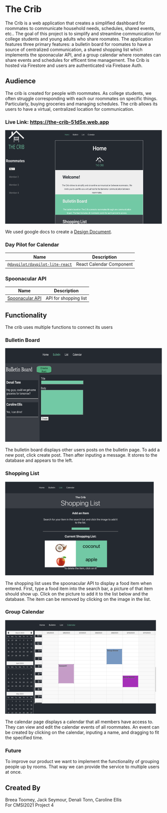 # The Crib

The Crib is a web application that creates a simplified dashboard for roommates to communicate household needs, schedules, shared events, etc.. The goal of this project is to simplify and streamline communication for college students and young adults who share roomates. The application features three primary features: a bulletin board for roomates to have a source of centralized communication, a shared shopping list which implements the spoonacular API, and a group calendar where roomates can share events and schedules for efficent time management. The Crib is hosted via Firestore and users are authenticated via Firebase Auth.

## Audience
The crib is created for people with roommates. As college students, we often struggle corresponding with each our roommates on specific things. Particularly,  buying groceries and managing schedules. The crib allows its users to have a virtual, centralized location for communication.

### Live Link: https://the-crib-51d5e.web.app

<img src="/screenshots/homeScreen.png" height=300 />



We used google docs to create a [Design Document](https://docs.google.com/document/d/1qVWHEj-IDcK8vzpuq9Sd558u5bWY9UGDGsRuFjIjNYI/edit?usp=sharing).

### Day Pilot for Calendar

| Name                                                                                              | Description              |
| ------------------------------------------------------------------------------------------------- | ------------------------ |
| [`@daypilot/daypilot-lite-react`](https://code.daypilot.org/42221/react-weekly-calendar-tutorial) | React Calendar Component |

### Spoonacular API

| Name                                                | Description           |
| --------------------------------------------------- | --------------------- |
| [Spoonacular API](https://spoonacular.com/food-api) | API for shopping list |

## Functionality
The crib uses multiple functions to connect its users

### Bulletin Board

<img src="/screenshots/bulletinEx.png" height=300/>

The bulletin board displays other users posts on the bulletin page. To add a new post, click create post. Then after inputing a message. It stores to the database and appears to the left.


### Shopping List

<img src="/screenshots/listEx.png" height=300 />

The shopping list uses the spoonacular API to display a food item when entered. First, type a food item into the search bar, a picture of that item should show up. Click on the picture to add it to the list below and the database. The item can be removed by clicking on the image in the list.


### Group Calendar

<img src="/screenshots/calendarEx.png"  height=300 />

The calendar page displays a calendar that all members have access to. They can view and edit the calendar events of all roommates. An event can be created by clicking on the calendar, inputing a name, and dragging to fit the specified time.

### Future
To improve our product we want to implement the functionality of grouping people up by rooms. That way we can provide the service to multiple users at once.

## Created By

Breea Toomey, Jack Seymour, Denali Tonn, Caroline Ellis <br />
For CMSI2021 Project 4
